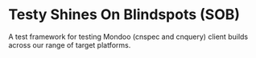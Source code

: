 # Testy Shines On Blindspots (SOB)

A test framework for testing Mondoo (cnspec and cnquery) client builds across our range of target platforms.
